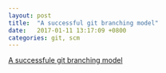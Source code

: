 ```yaml
---
layout: post
title:  "A successful git branching model"
date:   2017-01-11 13:17:09 +0800
categories: git, scm
---
```

[A successfule git branching model](http://nvie.com/posts/a-successful-git-branching-model/)

